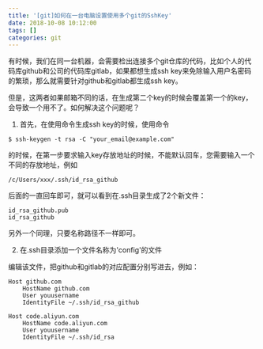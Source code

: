 ```yaml
---
title: '[git]如何在一台电脑设置使用多个git的SshKey'
date: 2018-10-08 10:12:00
tags: []
categories: git
---
```



有时候，我们在同一台机器，会需要检出连接多个git仓库的代码，比如个人的代码库github和公司的代码库gitlab，如果都想生成ssh key来免除输入用户名密码的繁琐，那么就需要针对github和gitlab都生成ssh key。

但是，这两者如果邮箱不同的话，在生成第二个key的时候会覆盖第一个的key，会导致一个用不了。如何解决这个问题呢？

1. 首先，在使用命令生成ssh key的时候，使用命令
```
$ ssh-keygen -t rsa -C "your_email@example.com"
```
的时候，在第一步要求输入key存放地址的时候，不能默认回车，您需要输入一个不同的存放地址，例如
```
/c/Users/xxx/.ssh/id_rsa_github
```
后面的一直回车即可，就可以看到在.ssh目录生成了2个新文件：
```
id_rsa_github.pub
id_rsa_github
```

另外一个同理，只要名称路径不一样即可。

2. 在.ssh目录添加一个文件名称为'config'的文件

编辑该文件，把github和gitlab的对应配置分别写进去，例如：
```
Host github.com
    HostName github.com
    User youusername
    IdentityFile ~/.ssh/id_rsa_github

Host code.aliyun.com
    HostName code.aliyun.com
    User youusername
    IdentityFile ~/.ssh/id_rsa
```

